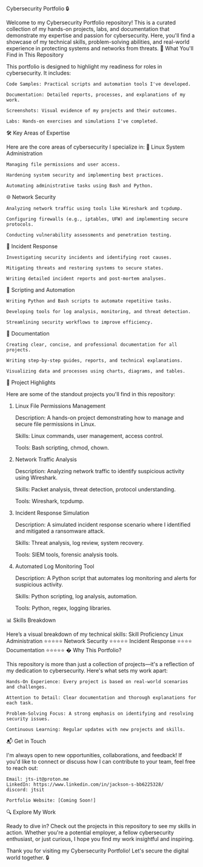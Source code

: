 Cybersecurity Portfolio 🔒

Welcome to my Cybersecurity Portfolio repository! This is a curated collection of my hands-on projects, labs, and documentation that demonstrate my expertise and passion for cybersecurity. Here, you'll find a showcase of my technical skills, problem-solving abilities, and real-world experience in protecting systems and networks from threats.
🚀 What You'll Find in This Repository

This portfolio is designed to highlight my readiness for roles in cybersecurity. It includes:

    Code Samples: Practical scripts and automation tools I've developed.

    Documentation: Detailed reports, processes, and explanations of my work.

    Screenshots: Visual evidence of my projects and their outcomes.

    Labs: Hands-on exercises and simulations I've completed.

🛠️ Key Areas of Expertise

Here are the core areas of cybersecurity I specialize in:
🔐 Linux System Administration

    Managing file permissions and user access.

    Hardening system security and implementing best practices.

    Automating administrative tasks using Bash and Python.

🌐 Network Security

    Analyzing network traffic using tools like Wireshark and tcpdump.

    Configuring firewalls (e.g., iptables, UFW) and implementing secure protocols.

    Conducting vulnerability assessments and penetration testing.

🚨 Incident Response

    Investigating security incidents and identifying root causes.

    Mitigating threats and restoring systems to secure states.

    Writing detailed incident reports and post-mortem analyses.

🤖 Scripting and Automation

    Writing Python and Bash scripts to automate repetitive tasks.

    Developing tools for log analysis, monitoring, and threat detection.

    Streamlining security workflows to improve efficiency.

📄 Documentation

    Creating clear, concise, and professional documentation for all projects.

    Writing step-by-step guides, reports, and technical explanations.

    Visualizing data and processes using charts, diagrams, and tables.

📂 Project Highlights

Here are some of the standout projects you'll find in this repository:
1. Linux File Permissions Management

    Description: A hands-on project demonstrating how to manage and secure file permissions in Linux.

    Skills: Linux commands, user management, access control.

    Tools: Bash scripting, chmod, chown.

2. Network Traffic Analysis

    Description: Analyzing network traffic to identify suspicious activity using Wireshark.

    Skills: Packet analysis, threat detection, protocol understanding.

    Tools: Wireshark, tcpdump.

3. Incident Response Simulation

    Description: A simulated incident response scenario where I identified and mitigated a ransomware attack.

    Skills: Threat analysis, log review, system recovery.

    Tools: SIEM tools, forensic analysis tools.

4. Automated Log Monitoring Tool

    Description: A Python script that automates log monitoring and alerts for suspicious activity.

    Skills: Python scripting, log analysis, automation.

    Tools: Python, regex, logging libraries.

📊 Skills Breakdown

Here’s a visual breakdown of my technical skills:
Skill	Proficiency
Linux Administration	⭐⭐⭐⭐⭐
Network Security	⭐⭐⭐⭐⭐
Incident Response	⭐⭐⭐⭐
Documentation	⭐⭐⭐⭐⭐
� Why This Portfolio?

This repository is more than just a collection of projects—it's a reflection of my dedication to cybersecurity. Here's what sets my work apart:

    Hands-On Experience: Every project is based on real-world scenarios and challenges.

    Attention to Detail: Clear documentation and thorough explanations for each task.

    Problem-Solving Focus: A strong emphasis on identifying and resolving security issues.

    Continuous Learning: Regular updates with new projects and skills.

📬 Get in Touch

I'm always open to new opportunities, collaborations, and feedback! If you'd like to connect or discuss how I can contribute to your team, feel free to reach out:

    Email: jts-it@proton.me
    LinkedIn: https://www.linkedin.com/in/jackson-s-bb6225328/
    discord: jtsit
    
    Portfolio Website: [Coming Soon!]

🔍 Explore My Work

Ready to dive in? Check out the projects in this repository to see my skills in action. Whether you're a potential employer, a fellow cybersecurity enthusiast, or just curious, I hope you find my work insightful and inspiring.

Thank you for visiting my Cybersecurity Portfolio! Let's secure the digital world together. 🔒

